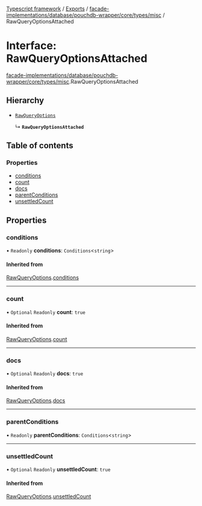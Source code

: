 [Typescript framework](../index.md) / [Exports](../modules.md) / [facade-implementations/database/pouchdb-wrapper/core/types/misc](../modules/facade_implementations_database_pouchdb_wrapper_core_types_misc.md) / RawQueryOptionsAttached

# Interface: RawQueryOptionsAttached

[facade-implementations/database/pouchdb-wrapper/core/types/misc](../modules/facade_implementations_database_pouchdb_wrapper_core_types_misc.md).RawQueryOptionsAttached

## Hierarchy

- [`RawQueryOptions`](facade_implementations_database_pouchdb_wrapper_core_types_misc.RawQueryOptions.md)

  ↳ **`RawQueryOptionsAttached`**

## Table of contents

### Properties

- [conditions](facade_implementations_database_pouchdb_wrapper_core_types_misc.RawQueryOptionsAttached.md#conditions)
- [count](facade_implementations_database_pouchdb_wrapper_core_types_misc.RawQueryOptionsAttached.md#count)
- [docs](facade_implementations_database_pouchdb_wrapper_core_types_misc.RawQueryOptionsAttached.md#docs)
- [parentConditions](facade_implementations_database_pouchdb_wrapper_core_types_misc.RawQueryOptionsAttached.md#parentconditions)
- [unsettledCount](facade_implementations_database_pouchdb_wrapper_core_types_misc.RawQueryOptionsAttached.md#unsettledcount)

## Properties

### conditions

• `Readonly` **conditions**: `Conditions`<`string`\>

#### Inherited from

[RawQueryOptions](facade_implementations_database_pouchdb_wrapper_core_types_misc.RawQueryOptions.md).[conditions](facade_implementations_database_pouchdb_wrapper_core_types_misc.RawQueryOptions.md#conditions)

___

### count

• `Optional` `Readonly` **count**: ``true``

#### Inherited from

[RawQueryOptions](facade_implementations_database_pouchdb_wrapper_core_types_misc.RawQueryOptions.md).[count](facade_implementations_database_pouchdb_wrapper_core_types_misc.RawQueryOptions.md#count)

___

### docs

• `Optional` `Readonly` **docs**: ``true``

#### Inherited from

[RawQueryOptions](facade_implementations_database_pouchdb_wrapper_core_types_misc.RawQueryOptions.md).[docs](facade_implementations_database_pouchdb_wrapper_core_types_misc.RawQueryOptions.md#docs)

___

### parentConditions

• `Readonly` **parentConditions**: `Conditions`<`string`\>

___

### unsettledCount

• `Optional` `Readonly` **unsettledCount**: ``true``

#### Inherited from

[RawQueryOptions](facade_implementations_database_pouchdb_wrapper_core_types_misc.RawQueryOptions.md).[unsettledCount](facade_implementations_database_pouchdb_wrapper_core_types_misc.RawQueryOptions.md#unsettledcount)
